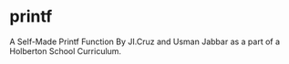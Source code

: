 # printf
A Self-Made Printf Function By JI.Cruz and Usman Jabbar as a part of a Holberton School Curriculum.

